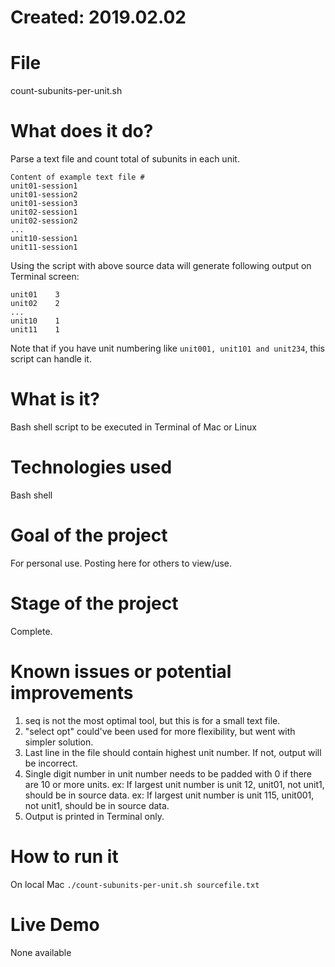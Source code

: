 # Created: 2019.02.02

# File
count-subunits-per-unit.sh

# What does it do? 
Parse a text file and count total of subunits in each unit.
```
Content of example text file #
unit01-session1
unit01-session2
unit01-session3
unit02-session1
unit02-session2
...
unit10-session1
unit11-session1
```

Using the script with above source data will generate following output on Terminal screen:
```
unit01    3
unit02    2
...
unit10    1
unit11    1
```

Note that if you have unit numbering like `unit001, unit101 and unit234`, this script can handle it. 


# What is it?    
Bash shell script to be executed in Terminal of Mac or Linux

# Technologies used #
Bash shell

# Goal of the project       
For personal use. Posting here for others to view/use.

# Stage of the project  
Complete.

# Known issues or potential improvements 
1. seq is not the most optimal tool, but this is for a small text file.
2. "select opt" could've been used for more flexibility, but went with 
   simpler solution.
3. Last line in the file should contain highest unit number. If not, output
   will be incorrect.
4. Single digit number in unit number needs to be padded with 0 if there are
   10 or more units.
   ex: If largest unit number is unit 12, unit01, not unit1, should be in 
       source data.
   ex: If largest unit number is unit 115, unit001, not unit1, should be in 
       source data.
5. Output is printed in Terminal only.

# How to run it
On local Mac
`./count-subunits-per-unit.sh sourcefile.txt `

# Live Demo
None available
